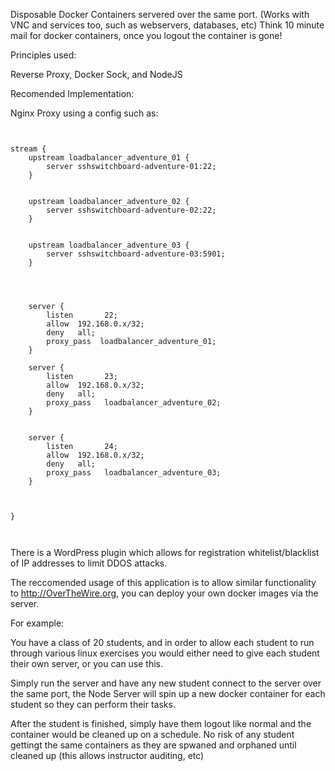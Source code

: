 Disposable Docker Containers servered over the same port. (Works with VNC and services too, such as webservers, databases, etc) Think 10 minute mail for docker containers, once you logout the container is gone!

Principles used:

Reverse Proxy, Docker Sock, and NodeJS


Recomended Implementation:

Nginx Proxy using a config such as:

```


stream {
    upstream loadbalancer_adventure_01 {
        server sshswitchboard-adventure-01:22;
    }


    upstream loadbalancer_adventure_02 {
        server sshswitchboard-adventure-02:22;
    }


    upstream loadbalancer_adventure_03 {
        server sshswitchboard-adventure-03:5901;
    }




    server {
        listen       22;
        allow  192.168.0.x/32;
        deny   all;
        proxy_pass  loadbalancer_adventure_01;
    }

    server {
        listen       23;
        allow  192.168.0.x/32;
        deny   all;
        proxy_pass   loadbalancer_adventure_02;
    }


    server {
        listen       24;
        allow  192.168.0.x/32;
        deny   all;
        proxy_pass   loadbalancer_adventure_03;
    }



}



```




There is a WordPress plugin which allows for registration whitelist/blacklist of IP addresses to limit DDOS attacks.

The reccomended usage of this application is to allow similar functionality to http://OverTheWire.org, you can deploy your own docker images via the server. 

For example: 

You have a class of 20 students, and in order to allow each student to run through various linux exercises you would either need to give each student their own server, or you can use this. 

Simply run the server and have any new student connect to the server over the same port, the Node Server will spin up a new docker container for each student so they can perform their tasks. 

After the student is finished, simply have them logout like normal and the container would be cleaned up on a schedule. No risk of any student gettingt the same containers as they are spwaned and orphaned until cleaned up (this allows instructor auditing, etc)
